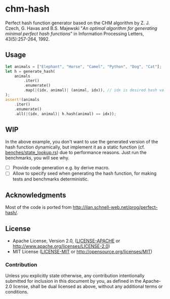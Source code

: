 # chm-hash

Perfect hash function generator based on the CHM algorithm by Z. J. Czech, G. Havas and B.S. Majewski "_An optimal algorithm for generating minimal perfect hash functions_" in Information Processing Letters, 43(5):257-264, 1992.

## Usage

```rust
let animals = ["Elephant", "Horse", "Camel", "Python", "Dog", "Cat"];
let h = generate_hash(
    animals
        .iter()
        .enumerate()
        .map(|(idx, animal)| (animal, idx)), // idx is desired hash value
);
assert!(animals
    .iter()
    .enumerate()
    .all(|(idx, animal)| h.hash(animal) == idx));
```

## WIP

In the above example, you don't want to use the generated version of the hash function dynamically,
but implement it as a static function (cf. [benches/state_lookup.rs](benches/state_lookup.rs)) due
to performance reasons. Just run the benchmarks, you will see why.

* [ ] Provide code generation e.g. by derive macro.
* [ ] Allow to specify seed when generating the hash function, for making tests and benchmarks
  deterministic.

## Acknowledgments

Most of the code is ported from http://ilan.schnell-web.net/prog/perfect-hash/.

## License

 * Apache License, Version 2.0, ([LICENSE-APACHE](LICENSE-APACHE) or
   http://www.apache.org/licenses/LICENSE-2.0)
 * MIT License ([LICENSE-MIT](LICENSE-MIT) or
   http://opensource.org/licenses/MIT)

### Contribution

Unless you explicitly state otherwise, any contribution intentionally submitted
for inclusion in this document by you, as defined in the Apache-2.0 license,
shall be dual licensed as above, without any additional terms or conditions.
